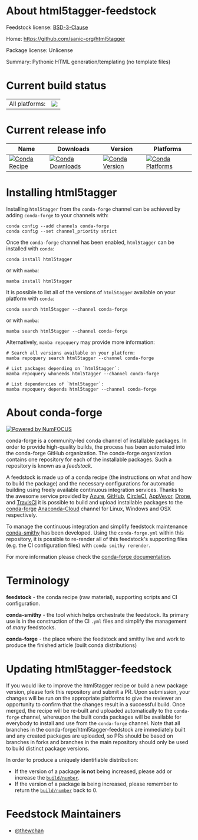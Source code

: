 About html5tagger-feedstock
===========================

Feedstock license: [BSD-3-Clause](https://github.com/conda-forge/html5tagger-feedstock/blob/main/LICENSE.txt)

Home: https://github.com/sanic-org/html5tagger

Package license: Unlicense

Summary: Pythonic HTML generation/templating (no template files)

Current build status
====================


<table><tr><td>All platforms:</td>
    <td>
      <a href="https://dev.azure.com/conda-forge/feedstock-builds/_build/latest?definitionId=19890&branchName=main">
        <img src="https://dev.azure.com/conda-forge/feedstock-builds/_apis/build/status/html5tagger-feedstock?branchName=main">
      </a>
    </td>
  </tr>
</table>

Current release info
====================

| Name | Downloads | Version | Platforms |
| --- | --- | --- | --- |
| [![Conda Recipe](https://img.shields.io/badge/recipe-html5tagger-green.svg)](https://anaconda.org/conda-forge/html5tagger) | [![Conda Downloads](https://img.shields.io/conda/dn/conda-forge/html5tagger.svg)](https://anaconda.org/conda-forge/html5tagger) | [![Conda Version](https://img.shields.io/conda/vn/conda-forge/html5tagger.svg)](https://anaconda.org/conda-forge/html5tagger) | [![Conda Platforms](https://img.shields.io/conda/pn/conda-forge/html5tagger.svg)](https://anaconda.org/conda-forge/html5tagger) |

Installing html5tagger
======================

Installing `html5tagger` from the `conda-forge` channel can be achieved by adding `conda-forge` to your channels with:

```
conda config --add channels conda-forge
conda config --set channel_priority strict
```

Once the `conda-forge` channel has been enabled, `html5tagger` can be installed with `conda`:

```
conda install html5tagger
```

or with `mamba`:

```
mamba install html5tagger
```

It is possible to list all of the versions of `html5tagger` available on your platform with `conda`:

```
conda search html5tagger --channel conda-forge
```

or with `mamba`:

```
mamba search html5tagger --channel conda-forge
```

Alternatively, `mamba repoquery` may provide more information:

```
# Search all versions available on your platform:
mamba repoquery search html5tagger --channel conda-forge

# List packages depending on `html5tagger`:
mamba repoquery whoneeds html5tagger --channel conda-forge

# List dependencies of `html5tagger`:
mamba repoquery depends html5tagger --channel conda-forge
```


About conda-forge
=================

[![Powered by
NumFOCUS](https://img.shields.io/badge/powered%20by-NumFOCUS-orange.svg?style=flat&colorA=E1523D&colorB=007D8A)](https://numfocus.org)

conda-forge is a community-led conda channel of installable packages.
In order to provide high-quality builds, the process has been automated into the
conda-forge GitHub organization. The conda-forge organization contains one repository
for each of the installable packages. Such a repository is known as a *feedstock*.

A feedstock is made up of a conda recipe (the instructions on what and how to build
the package) and the necessary configurations for automatic building using freely
available continuous integration services. Thanks to the awesome service provided by
[Azure](https://azure.microsoft.com/en-us/services/devops/), [GitHub](https://github.com/),
[CircleCI](https://circleci.com/), [AppVeyor](https://www.appveyor.com/),
[Drone](https://cloud.drone.io/welcome), and [TravisCI](https://travis-ci.com/)
it is possible to build and upload installable packages to the
[conda-forge](https://anaconda.org/conda-forge) [Anaconda-Cloud](https://anaconda.org/)
channel for Linux, Windows and OSX respectively.

To manage the continuous integration and simplify feedstock maintenance
[conda-smithy](https://github.com/conda-forge/conda-smithy) has been developed.
Using the ``conda-forge.yml`` within this repository, it is possible to re-render all of
this feedstock's supporting files (e.g. the CI configuration files) with ``conda smithy rerender``.

For more information please check the [conda-forge documentation](https://conda-forge.org/docs/).

Terminology
===========

**feedstock** - the conda recipe (raw material), supporting scripts and CI configuration.

**conda-smithy** - the tool which helps orchestrate the feedstock.
                   Its primary use is in the construction of the CI ``.yml`` files
                   and simplify the management of *many* feedstocks.

**conda-forge** - the place where the feedstock and smithy live and work to
                  produce the finished article (built conda distributions)


Updating html5tagger-feedstock
==============================

If you would like to improve the html5tagger recipe or build a new
package version, please fork this repository and submit a PR. Upon submission,
your changes will be run on the appropriate platforms to give the reviewer an
opportunity to confirm that the changes result in a successful build. Once
merged, the recipe will be re-built and uploaded automatically to the
`conda-forge` channel, whereupon the built conda packages will be available for
everybody to install and use from the `conda-forge` channel.
Note that all branches in the conda-forge/html5tagger-feedstock are
immediately built and any created packages are uploaded, so PRs should be based
on branches in forks and branches in the main repository should only be used to
build distinct package versions.

In order to produce a uniquely identifiable distribution:
 * If the version of a package **is not** being increased, please add or increase
   the [``build/number``](https://docs.conda.io/projects/conda-build/en/latest/resources/define-metadata.html#build-number-and-string).
 * If the version of a package **is** being increased, please remember to return
   the [``build/number``](https://docs.conda.io/projects/conda-build/en/latest/resources/define-metadata.html#build-number-and-string)
   back to 0.

Feedstock Maintainers
=====================

* [@thewchan](https://github.com/thewchan/)

